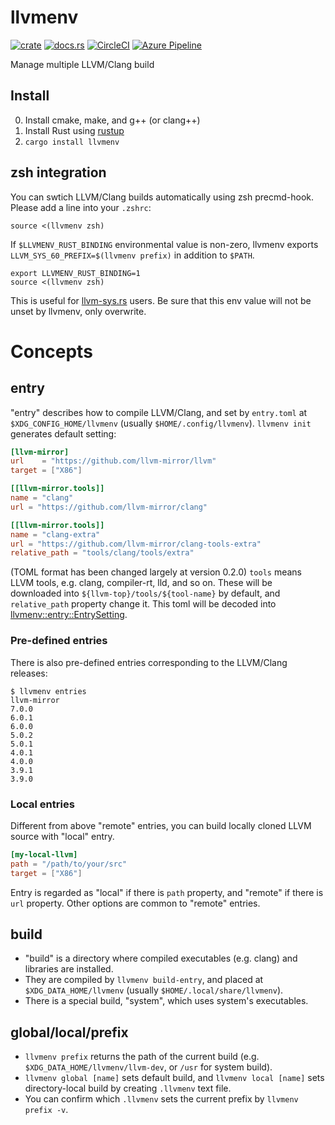 llvmenv
=========

[![crate](https://img.shields.io/crates/v/llvmenv.svg)](https://crates.io/crates/llvmenv)
[![docs.rs](https://docs.rs/llvmenv/badge.svg)](https://docs.rs/llvmenv)
[![CircleCI](https://circleci.com/gh/termoshtt/llvmenv.svg?style=shield)](https://circleci.com/gh/termoshtt/llvmenv)
[![Azure Pipeline](https://dev.azure.com/termoshtt2/GitHub%20CI/_apis/build/status/termoshtt.llvmenv)](https://dev.azure.com/termoshtt2/GitHub%20CI/_build/latest?definitionId=1)

Manage multiple LLVM/Clang build

Install
-------
0. Install cmake, make, and g++ (or clang++)
1. Install Rust using [rustup](https://github.com/rust-lang-nursery/rustup.rs)
2. `cargo install llvmenv`

zsh integration
-----
You can swtich LLVM/Clang builds automatically using zsh precmd-hook. Please add a line into your `.zshrc`:

```
source <(llvmenv zsh)
```

If `$LLVMENV_RUST_BINDING` environmental value is non-zero, llvmenv exports `LLVM_SYS_60_PREFIX=$(llvmenv prefix)` in addition to `$PATH`.

```
export LLVMENV_RUST_BINDING=1
source <(llvmenv zsh)
```

This is useful for [llvm-sys.rs](https://github.com/tari/llvm-sys.rs) users. Be sure that this env value will not be unset by llvmenv, only overwrite.

Concepts
=========

entry
------
"entry" describes how to compile LLVM/Clang, and set by `entry.toml` at `$XDG_CONFIG_HOME/llvmenv` (usually `$HOME/.config/llvmenv`).
`llvmenv init` generates default setting:

```toml
[llvm-mirror]
url    = "https://github.com/llvm-mirror/llvm"
target = ["X86"]

[[llvm-mirror.tools]]
name = "clang"
url = "https://github.com/llvm-mirror/clang"

[[llvm-mirror.tools]]
name = "clang-extra"
url = "https://github.com/llvm-mirror/clang-tools-extra"
relative_path = "tools/clang/tools/extra"
```

(TOML format has been changed largely at version 0.2.0)
`tools` means LLVM tools, e.g. clang, compiler-rt, lld, and so on.
These will be downloaded into `${llvm-top}/tools/${tool-name}` by default,
and `relative_path` property change it.
This toml will be decoded into [llvmenv::entry::EntrySetting][EntrySetting].

[EntrySetting]: https://docs.rs/llvmenv/0.2.1/llvmenv/entry/struct.EntrySetting.html

### Pre-defined entries

There is also pre-defined entries corresponding to the LLVM/Clang releases:

```
$ llvmenv entries
llvm-mirror
7.0.0
6.0.1
6.0.0
5.0.2
5.0.1
4.0.1
4.0.0
3.9.1
3.9.0
```

### Local entries
Different from above "remote" entries, you can build locally cloned LLVM source with "local" entry.

```toml
[my-local-llvm]
path = "/path/to/your/src"
target = ["X86"]
```

Entry is regarded as "local" if there is `path` property, and "remote" if there is `url` property.
Other options are common to "remote" entries.

build
------
- "build" is a directory where compiled executables (e.g. clang) and libraries are installed.
- They are compiled by `llvmenv build-entry`, and placed at `$XDG_DATA_HOME/llvmenv` (usually `$HOME/.local/share/llvmenv`).
- There is a special build, "system", which uses system's executables.

global/local/prefix
--------------------
- `llvmenv prefix` returns the path of the current build (e.g. `$XDG_DATA_HOME/llvmenv/llvm-dev`, or `/usr` for system build).
- `llvmenv global [name]` sets default build, and `llvmenv local [name]` sets directory-local build by creating `.llvmenv` text file.
- You can confirm which `.llvmenv` sets the current prefix by `llvmenv prefix -v`.
